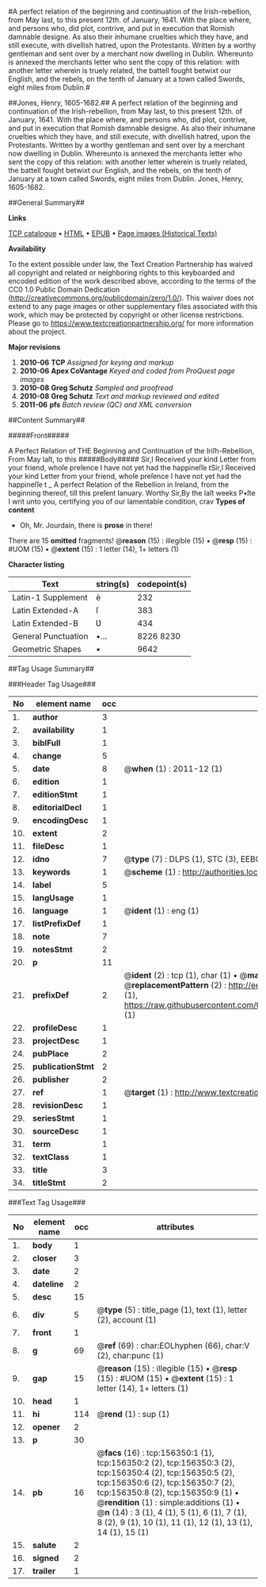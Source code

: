 #A perfect relation of the beginning and continuation of the Irish-rebellion, from May last, to this present 12th. of January, 1641. With the place where, and persons who, did plot, contrive, and put in execution that Romish damnable designe. As also their inhumane cruelties which they have, and still execute, with divellish hatred, upon the Protestants. Written by a worthy gentleman and sent over by a merchant now dwelling in Dublin. Whereunto is annexed the merchants letter who sent the copy of this relation: with another letter wherein is truely related, the battell fought betwixt our English, and the rebels, on the tenth of January at a town called Swords, eight miles from Dublin.#

##Jones, Henry, 1605-1682.##
A perfect relation of the beginning and continuation of the Irish-rebellion, from May last, to this present 12th. of January, 1641. With the place where, and persons who, did plot, contrive, and put in execution that Romish damnable designe. As also their inhumane cruelties which they have, and still execute, with divellish hatred, upon the Protestants. Written by a worthy gentleman and sent over by a merchant now dwelling in Dublin. Whereunto is annexed the merchants letter who sent the copy of this relation: with another letter wherein is truely related, the battell fought betwixt our English, and the rebels, on the tenth of January at a town called Swords, eight miles from Dublin.
Jones, Henry, 1605-1682.

##General Summary##

**Links**

[TCP catalogue](http://www.ota.ox.ac.uk/tcp/)  • 
[HTML](http://tei.it.ox.ac.uk/tcp/Texts-HTML/free/A87/A87628.html)  • 
[EPUB](http://tei.it.ox.ac.uk/tcp/Texts-EPUB/free/A87/A87628.epub) • 
[Page images (Historical Texts)](https://historicaltexts.jisc.ac.uk/eebo-99873525e)

**Availability**

To the extent possible under law, the Text Creation Partnership has waived all copyright and related or neighboring rights to this keyboarded and encoded edition of the work described above, according to the terms of the CC0 1.0 Public Domain Dedication (http://creativecommons.org/publicdomain/zero/1.0/). This waiver does not extend to any page images or other supplementary files associated with this work, which may be protected by copyright or other license restrictions. Please go to https://www.textcreationpartnership.org/ for more information about the project.

**Major revisions**

1. __2010-06__ __TCP__ *Assigned for keying and markup*
1. __2010-06__ __Apex CoVantage__ *Keyed and coded from ProQuest page images*
1. __2010-08__ __Greg Schutz__ *Sampled and proofread*
1. __2010-08__ __Greg Schutz__ *Text and markup reviewed and edited*
1. __2011-06__ __pfs__ *Batch review (QC) and XML conversion*

##Content Summary##

#####Front#####

A Perfect Relation of THE Beginning and Continuation of the Iriſh-Rebellion, From May laſt, to this
#####Body#####
Sir,I Received your kind Letter from your friend, whoſe preſence I have not yet had the happineſſe tSir,I Received your kind Letter from your friend, whoſe preſence I have not yet had the happineſſe t
    _ A perfect Relation of the Rebellion in Ireland, from the beginning thereof, till this preſent Ianuary.
Worthy Sir,By the laſt weeks P•ſte I writ unto you, certifying you of our lamentable condition, crav
**Types of content**

  * Oh, Mr. Jourdain, there is **prose** in there!

There are 15 **omitted** fragments! 
 @__reason__ (15) : illegible (15)  •  @__resp__ (15) : #UOM (15)  •  @__extent__ (15) : 1 letter (14), 1+ letters (1)

**Character listing**


|Text|string(s)|codepoint(s)|
|---|---|---|
|Latin-1 Supplement|è|232|
|Latin Extended-A|ſ|383|
|Latin Extended-B|Ʋ|434|
|General Punctuation|•…|8226 8230|
|Geometric Shapes|▪|9642|

##Tag Usage Summary##

###Header Tag Usage###

|No|element name|occ|attributes|
|---|---|---|---|
|1.|__author__|3||
|2.|__availability__|1||
|3.|__biblFull__|1||
|4.|__change__|5||
|5.|__date__|8| @__when__ (1) : 2011-12 (1)|
|6.|__edition__|1||
|7.|__editionStmt__|1||
|8.|__editorialDecl__|1||
|9.|__encodingDesc__|1||
|10.|__extent__|2||
|11.|__fileDesc__|1||
|12.|__idno__|7| @__type__ (7) : DLPS (1), STC (3), EEBO-CITATION (1), PROQUEST (1), VID (1)|
|13.|__keywords__|1| @__scheme__ (1) : http://authorities.loc.gov/ (1)|
|14.|__label__|5||
|15.|__langUsage__|1||
|16.|__language__|1| @__ident__ (1) : eng (1)|
|17.|__listPrefixDef__|1||
|18.|__note__|7||
|19.|__notesStmt__|2||
|20.|__p__|11||
|21.|__prefixDef__|2| @__ident__ (2) : tcp (1), char (1)  •  @__matchPattern__ (2) : ([0-9\-]+):([0-9IVX]+) (1), (.+) (1)  •  @__replacementPattern__ (2) : http://eebo.chadwyck.com/downloadtiff?vid=$1&page=$2 (1), https://raw.githubusercontent.com/textcreationpartnership/Texts/master/tcpchars.xml#$1 (1)|
|22.|__profileDesc__|1||
|23.|__projectDesc__|1||
|24.|__pubPlace__|2||
|25.|__publicationStmt__|2||
|26.|__publisher__|2||
|27.|__ref__|1| @__target__ (1) : http://www.textcreationpartnership.org/docs/. (1)|
|28.|__revisionDesc__|1||
|29.|__seriesStmt__|1||
|30.|__sourceDesc__|1||
|31.|__term__|1||
|32.|__textClass__|1||
|33.|__title__|3||
|34.|__titleStmt__|2||


###Text Tag Usage###

|No|element name|occ|attributes|
|---|---|---|---|
|1.|__body__|1||
|2.|__closer__|3||
|3.|__date__|2||
|4.|__dateline__|2||
|5.|__desc__|15||
|6.|__div__|5| @__type__ (5) : title_page (1), text (1), letter (2), account (1)|
|7.|__front__|1||
|8.|__g__|69| @__ref__ (69) : char:EOLhyphen (66), char:V (2), char:punc (1)|
|9.|__gap__|15| @__reason__ (15) : illegible (15)  •  @__resp__ (15) : #UOM (15)  •  @__extent__ (15) : 1 letter (14), 1+ letters (1)|
|10.|__head__|1||
|11.|__hi__|114| @__rend__ (1) : sup (1)|
|12.|__opener__|2||
|13.|__p__|30||
|14.|__pb__|16| @__facs__ (16) : tcp:156350:1 (1), tcp:156350:2 (2), tcp:156350:3 (2), tcp:156350:4 (2), tcp:156350:5 (2), tcp:156350:6 (2), tcp:156350:7 (2), tcp:156350:8 (2), tcp:156350:9 (1)  •  @__rendition__ (1) : simple:additions (1)  •  @__n__ (14) : 3 (1), 4 (1), 5 (1), 6 (1), 7 (1), 8 (2), 9 (1), 10 (1), 11 (1), 12 (1), 13 (1), 14 (1), 15 (1)|
|15.|__salute__|2||
|16.|__signed__|2||
|17.|__trailer__|1||
